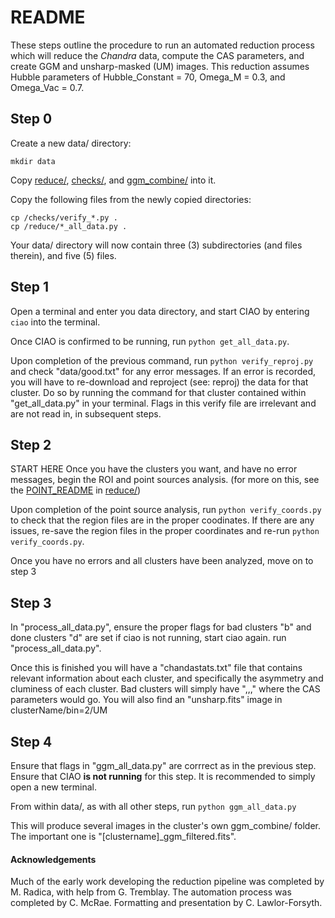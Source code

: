 # README #

These steps outline the procedure to run an automated reduction process which will reduce the *Chandra* data, compute the CAS parameters, and create GGM and unsharp-masked (UM) images. This reduction assumes Hubble parameters of Hubble_Constant = 70, Omega_M = 0.3, and Omega_Vac = 0.7.

## Step 0 ##

Create a new data/ directory:
```
mkdir data
```
Copy [reduce/](reduce), [checks/](checks), and [ggm_combine/](ggm_combine) into it.

Copy the following files from the newly copied directories:
```
cp /checks/verify_*.py .
cp /reduce/*_all_data.py .
```

Your data/ directory will now contain three (3) subdirectories (and files therein), and five (5) files.

## Step 1 ##

Open a terminal and enter you data directory, and start CIAO by entering
`ciao`
into the terminal.

Once CIAO is confirmed to be running, run
`python get_all_data.py`.

Upon completion of the previous command, run
`python verify_reproj.py` and check "data/good.txt" for any error messages. If an error is recorded, you will have to re-download and reproject (see: reproj) the data for that cluster. Do so by running the command for that cluster contained within "get_all_data.py" in your terminal. Flags in this verify file are irrelevant and are not read in, in subsequent steps.

## Step 2 ##
START HERE
Once you have the clusters you want, and have no error messages, begin the ROI and point sources analysis.
(for more on this, see the [POINT_README](reduce/POINT_README) in [reduce/](reduce))

Upon completion of the point source analysis, run
`python verify_coords.py` to check that the region files are in the proper coodinates. If there are any issues, re-save the region files in the proper coordinates and re-run
`python verify_coords.py`.

Once you have no errors and all clusters have been analyzed, move on to step 3

## Step 3 ##

In "process_all_data.py", ensure the proper flags for bad clusters "b" and done clusters "d" are set
if ciao is not running, start ciao again. 
run "process_all_data.py".

Once this is finished you will have a "chandastats.txt" file that contains relevant
information about each cluster, and specifically the asymmetry and cluminess of each cluster. Bad clusters
will simply have ",,," where the CAS parameters would go. 
You will also find an "unsharp.fits" image in clusterName/bin=2/UM

## Step 4 ##

Ensure that flags in "ggm_all_data.py" are corrrect as in the previous step.
Ensure that CIAO **is not running** for this step. It is recommended to simply open a new terminal.

From within data/, as with all other steps, run `python ggm_all_data.py`

This will produce several images in the cluster's own ggm_combine/ folder. The important one
is "[clustername]_ggm_filtered.fits".


#### Acknowledgements ####
Much of the early work developing the reduction pipeline was completed by M. Radica, with help from G. Tremblay. The automation process was completed by C. McRae. Formatting and presentation by C. Lawlor-Forsyth.
